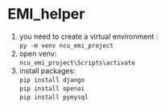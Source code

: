 # EMI_helper
1. you need to create a virtual environment :  
`py -m venv ncu_emi_project`
2. open venv:  
`ncu_emi_project\Scripts\activate  `
3. install packages:  
`pip install django`  
`pip install openai`  
`pip install pymysql`  
